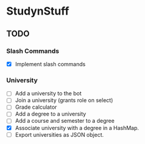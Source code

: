 # StudynStuff

## TODO

### Slash Commands
- [x] Implement slash commands

### University

- [ ] Add a university to the bot
- [ ] Join a university (grants role on select)
- [ ] Grade calculator
- [ ] Add a degree to a university
- [ ] Add a course and semester to a degree
- [x] Associate university with a degree in a HashMap.
- [ ] Export universities as JSON object.